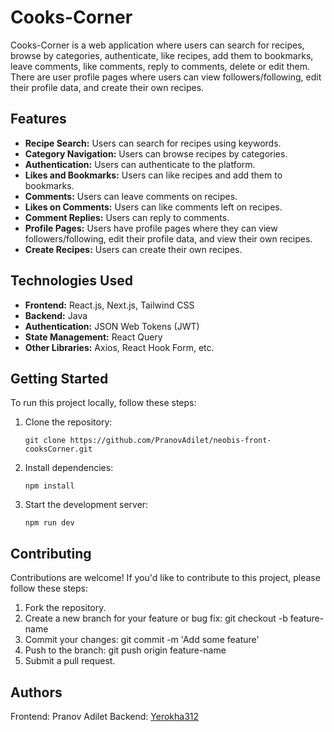 # Cooks-Corner

Cooks-Corner is a web application where users can search for recipes, browse by categories, authenticate, like recipes, add them to bookmarks, leave comments, like comments, reply to comments, delete or edit them. There are user profile pages where users can view followers/following, edit their profile data, and create their own recipes.

## Features

- **Recipe Search:** Users can search for recipes using keywords.
- **Category Navigation:** Users can browse recipes by categories.
- **Authentication:** Users can authenticate to the platform.
- **Likes and Bookmarks:** Users can like recipes and add them to bookmarks.
- **Comments:** Users can leave comments on recipes.
- **Likes on Comments:** Users can like comments left on recipes.
- **Comment Replies:** Users can reply to comments.
- **Profile Pages:** Users have profile pages where they can view followers/following, edit their profile data, and view their own recipes.
- **Create Recipes:** Users can create their own recipes.

## Technologies Used

- **Frontend:** React.js, Next.js, Tailwind CSS
- **Backend:** Java
- **Authentication:** JSON Web Tokens (JWT)
- **State Management:** React Query
- **Other Libraries:** Axios, React Hook Form, etc.

## Getting Started

To run this project locally, follow these steps:

1. Clone the repository:

   ```
   git clone https://github.com/PranovAdilet/neobis-front-cooksCorner.git
    ```
2. Install dependencies:

    ```
   npm install
   ```
3. Start the development server:

    ```
   npm run dev
   ```
## Contributing
Contributions are welcome! If you'd like to contribute to this project, please follow these steps:

1. Fork the repository.
2. Create a new branch for your feature or bug fix: git checkout -b feature-name
3. Commit your changes: git commit -m 'Add some feature'
4. Push to the branch: git push origin feature-name
5. Submit a pull request.

## Authors

Frontend: Pranov Adilet
Backend: [Yerokha312](https://github.com/yerokha312)

